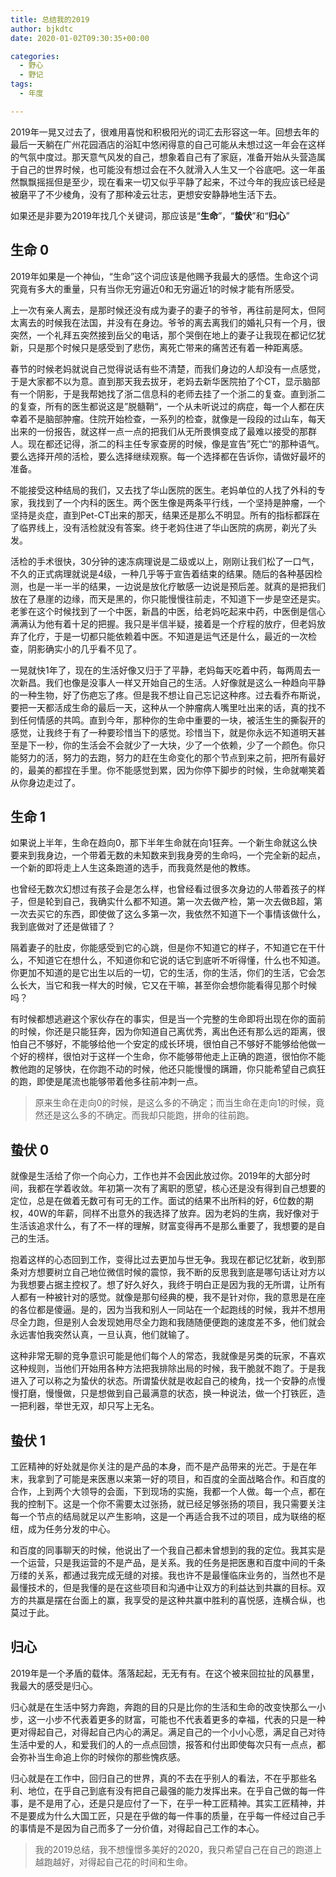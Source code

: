 ```yaml
---
title: 总结我的2019
author: bjkdtc
date: 2020-01-02T09:30:35+00:00

categories:
  - 野心
  - 野记
tags:
  - 年度

---
```

2019年一晃又过去了，很难用喜悦和积极阳光的词汇去形容这一年。回想去年的最后一天躺在广州花园酒店的浴缸中悠闲得意的自己可能从未想过这一年会在这样的气氛中度过。那天意气风发的自己，想象着自己有了家庭，准备开始从头营造属于自己的世界时候，也可能没有想过会在不久就滑入人生又一个谷底吧。这一年虽然飘飘摇摇但是至少，现在看来一切又似乎平静了起来，不过今年的我应该已经是被磨平了不少棱角，没有了那种凌云壮志，更想安安静静地生活下去。

​ 如果还是非要为2019年找几个关键词，那应该是“**生命**”，“**蛰伏**”和“**归心**”

## 生命 0

​ 2019年如果是一个神仙，“生命”这个词应该是他赐予我最大的感悟。生命这个词究竟有多大的重量，只有当你无穷逼近0和无穷逼近1的时候才能有所感受。

​ 上一次有亲人离去，是那时候还没有成为妻子的妻子的爷爷，再往前是阿太，但阿太离去的时候我在法国，并没有在身边。爷爷的离去离我们的婚礼只有一个月，很突然，一个礼拜五突然接到岳父的电话，那个哭倒在地上的妻子让我现在都记忆犹新，只是那个时候只是感受到了悲伤，离死亡带来的痛苦还有着一种距离感。

​ 春节的时候老妈就说自己觉得说话有些不清楚，而我们身边的人却没有一点感觉，于是大家都不以为意。直到那天我去拔牙，老妈去新华医院拍了个CT，显示脑部有一个阴影，于是我帮她找了浙二信息科的老师去挂了一个浙二的复查。直到浙二的复查，所有的医生都说这是”脱髓鞘“，一个从未听说过的病症，每一个人都在庆幸着不是脑部肿瘤。住院开始检查，一系列的检查，就像是一段段的过山车，每天出来的一份报告，就这样一点一点的把我们从无所畏惧变成了最难以接受的那群人。现在都还记得，浙二的科主任专家查房的时候，像是宣告”死亡“的那种语气。要么选择开颅的活检，要么选择继续观察。每一个选择都在告诉你，请做好最坏的准备。

​ 不能接受这种结局的我们，又去找了华山医院的医生。老妈单位的人找了外科的专家，我找到了一个内科的医生。两个医生像是两条平行线，一个坚持是肿瘤，一个坚持是炎症，直到Pet-CT出来的那天，结果还是那么不明显。所有的指标都踩在了临界线上，没有活检就没有答案。终于老妈住进了华山医院的病房，剃光了头发。

​ 活检的手术很快，30分钟的速冻病理说是二级或以上，刚刚让我们松了一口气，不久的正式病理就说是4级，一种几乎等于宣告着结束的结果。随后的各种基因检测，也是一半一半的结果，一边说是放化疗敏感一边说是预后差。就真的是把我们放在了悬崖的边缘，而天是黑的，你只能慢慢往前走，不知道下一步是空还是实。老爹在这个时候找到了一个中医，新昌的中医，给老妈吃起来中药，中医倒是信心满满认为他有着十足的把握。我只是半信半疑，接着是一个疗程的放疗，但老妈放弃了化疗，于是一切都只能依赖着中医。不知道是运气还是什么，最近的一次检查，阴影确实小的几乎看不见了。

​ 一晃就快1年了，现在的生活好像又归于了平静，老妈每天吃着中药，每两周去一次新昌。我们也像是没事人一样又开始自己的生活。人好像就是这么一种趋向平静的一种生物，好了伤疤忘了疼。但是我不想让自己忘记这种疼。过去看乔布斯说，要把一天都活成生命的最后一天，这种从一个肿瘤病人嘴里吐出来的话，真的找不到任何情感的共鸣。直到今年，那种你的生命中重要的一块，被活生生的撕裂开的感觉，让我终于有了一种要珍惜当下的感觉。珍惜当下，就是你永远不知道明天甚至是下一秒，你的生活会不会就少了一大块，少了一个依赖，少了一个颜色。你只能努力的活，努力的去跑，努力的赶在生命变化的那个节点到来之前，把所有最好的，最美的都捏在手里。你不能感觉到累，因为你停下脚步的时候，生命就嘲笑着从你身边走过了。

## 生命 1

​ 如果说上半年，生命在趋向0，那下半年生命就在向1狂奔。一个新生命就这么快要来到我身边，一个带着无数的未知数来到我身旁的生命吗，一个完全新的起点，一个新的即将走上人生这条跑道的选手，而我竟然是他的教练。

​ 也曾经无数次幻想过有孩子会是怎么样，也曾经看过很多次身边的人带着孩子的样子，但是轮到自己，我确实什么都不知道。第一次去做产检，第一次去做B超，第一次去买它的东西，即使做了这么多第一次，我依然不知道下一个事情该做什么，我到底做对了还是做错了？

​ 隔着妻子的肚皮，你能感受到它的心跳，但是你不知道它的样子，不知道它在干什么，不知道它在想什么，不知道你和它说的话它到底听不听得懂，什么也不知道。你更加不知道的是它出生以后的一切，它的生活，你的生活，你们的生活，它会怎么长大，当它和我一样大的时候，它又在干嘛，甚至你会想你能看得见那个时候吗？

​ 有时候都想逃避这个家伙存在的事实，但是当一个完整的生命即将出现在你的面前的时候，你还是只能狂奔，因为你知道自己离优秀，离出色还有那么远的距离，很怕自己不够好，不能够给他一个安定的成长环境，很怕自己不够好不能够给他做一个好的榜样，很怕对于这样一个生命，你不能够带他走上正确的跑道，很怕你不能教他跑的足够快，在你跑不动的时候，他还只能慢慢的蹒跚，你只能希望自己疯狂的跑，即使是尾流也能够带着他多往前冲刺一点。

> 原来生命在走向0的时候，是这么多的不确定；而当生命在走向1的时候，竟然还是这么多的不确定。而我却只能跑，拼命的往前跑。 

## 蛰伏 0

​ 就像是生活给了你一个向心力，工作也并不会因此放过你。2019年的大部分时间，我都在学着收敛。年初第一次有了离职的愿望，核心还是没有得到自己想要的定位，总是在做着无数可有可无的工作。面试的结果不出所料的好，6位数的期权，40W的年薪，同样不出意外的我选择了放弃。因为老妈的生病，我好像对于生活该追求什么，有了不一样的理解，财富变得再不是那么重要了，我想要的是自己的生活。

​ 抱着这样的心态回到工作，变得比过去更加与世无争。我现在都记忆犹新，收到那条对方想要树立自己地位微信时候的震惊，我不断的反思我到底是哪句话让对方以为我想要占据主控权了。想了好久好久，我终于明白正是因为我的无所谓，让所有人都有一种被针对的感觉。就像是那句经典的梗，我不是针对你，我的意思是在座的各位都是傻逼。是的，因为当我和别人一同站在一个起跑线的时候，我并不想用尽全力跑，但是别人会发现她用尽全力跑和我随随便便跑的速度差不多，他们就会永远害怕我突然认真，一旦认真，他们就输了。

​ 这种非常无聊的竞争意识可能是他们每个人的常态，我就像是另类的玩家，不喜欢这种规则，当他们开始用各种方法把我排除出局的时候，我干脆就不跑了。于是我进入了可以称之为蛰伏的状态。所谓蛰伏就是收起自己的棱角，找一个安静的点慢慢打磨，慢慢做，只是想做到自己最满意的状态，换一种说法，做一个打铁匠，造一把利器，举世无双，却只写上无名。

## 蛰伏 1

​ 工匠精神的好处就是你关注的是产品的本身，而不是产品带来的光芒。于是在年末，我拿到了可能是来医惠以来第一好的项目，和百度的全面战略合作。和百度的合作，上到两个大领导的会面，下到现场的实施，我都一个人做。每一个点，都在我的控制下。这是一个你不需要太过张扬，就已经足够张扬的项目，我只需要关注每一个节点的结局就足以产生影响，这是一个再适合我不过的项目，成为联络的枢纽，成为任务分发的中心。

​ 和百度的同事聊天的时候，他说出了一个我自己都未曾想到的我的定位。我其实是一个运营，只是我运营的不是产品，是关系。我的任务是把医惠和百度中间的千条万缕的关系，都通过我完成无缝的对接。我也许不是最懂临床业务的，当然也不是最懂技术的，但是我懂的是在这些项目和沟通中让双方的利益达到共赢的目标。双方的共赢是摆在台面上的赢，我享受的是这种共赢中胜利的喜悦感，连横合纵，也莫过于此。

## 归心

​ 2019年是一个矛盾的载体。落落起起，无无有有。在这个被来回拉扯的风暴里，我最大的感受是归心。

​ 归心就是在生活中努力奔跑，奔跑的目的只是比你的生活和生命的改变快那么一小步，这一小步不代表着更多的财富，可能也不代表着更多的幸福，代表的只是一种更对得起自己，对得起自己内心的满足。满足自己的一个小小心愿，满足自己对待生活中爱的人，和爱我们的人的一点点回馈，报答和付出即使每次只有一点点，都会弥补当生命追上你的时候你的那些愧疚感。

​ 归心就是在工作中，回归自己的世界，真的不去在乎别人的看法，不在乎那些名利、地位，在乎自己到底有没有把自己最强的能力发挥出来。在乎自己做的每一件事，是不是用了心，还是只是应付了一下，在乎一种工匠精神。其实工匠精神，并不是要成为什么大国工匠，只是在乎做的每一件事的质量，在乎每一件经过自己手的事情是不是因为自己而多了一分价值，对得起自己工作的本心。

> 我的2019总结，我不想憧憬多美好的2020，我只希望自己在自己的跑道上越跑越好，对得起自己花的时间和生命。
